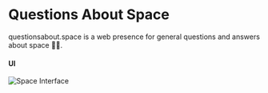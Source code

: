 # Questions About Space
questionsabout.space is a web presence for general questions and answers about space 🚀✨.

#### UI
![Space Interface](https://github.com/ohiosveryown/space/blob/master/pages/_posts/img/preview@2x.jpg?raw=true)
